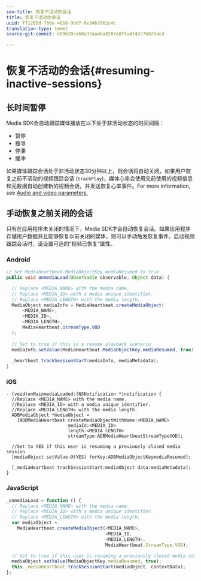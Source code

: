```yaml
---
seo-title: 恢复不活动的会话
title: 恢复不活动的会话
uuid: ff1205d-7bbe-4016-9bd7-6e34b7862c4c
translation-type: tm+mt
source-git-commit: e89620ce60a37aa4ba0207e8f5a4f43c76026dcd

---
```



# 恢复不活动的会话{#resuming-inactive-sessions}

## 长时间暂停

Media SDK会自动跟踪媒体播放在以下处于非活动状态的时间间隔：

* 暂停
* 搜寻
* 停滞
* 缓冲

如果媒体跟踪会话处于非活动状态30分钟以上，则会话将自动关闭。如果用户恢复之前不活动的视频跟踪会话 (`trackPlay`)，媒体心率会使用先前使用的视频信息和元数据自动创建新的视频会话，并发送恢复心率事件。For more information, see [Audio and video parameters.](/help/metrics-and-metadata/audio-video-parameters.md)

## 手动恢复之前关闭的会话

只有在应用程序未关闭的情况下，Media SDK才会自动恢复会话。如果应用程序存储用户数据并且能够恢复以前关闭的媒体，则可以手动触发恢复事件。启动视频跟踪会话时，请设置可选的“视频已恢复”属性。

### Android

```java
// Set MediaHeartbeat.MediaObjectKey.mediaResumed to true 
public void onmediaLoad(Observable observable, Object data) { 

  // Replace <MEDIA_NAME> with the media name. 
  // Replace <MEDIA_ID> with a media unique identifier. 
  // Replace <MEDIA_LENGTH> with the media length.  
  MediaObject mediaInfo = MediaHeartbeat.createMediaObject(  
      <MEDIA_NAME>,  
      <MEDIA_ID>,  
      <MEDIA_LENGTH>,  
      MediaHeartbeat.StreamType.VOD 
  ); 
   
  // Set to true if this is a resume playback scenario 
  mediaInfo.setValue(MediaHeartbeat.MediaObjectKey.mediaResumed, true);
   
  _heartbeat.trackSessionStart(mediaInfo, mediaMetadata); 
}
```

### iOS

```
- (void)onMainmediaLoaded:(NSNotification *)notification { 
  //Replace <MEDIA_NAME> with the media name. 
  //Replace <MEDIA_ID> with a media unique identifier. 
  //Replace <MEDIA_LENGTH> with the media length.     
  ADBMediaObject *mediaObject =  
    [ADBMediaHeartbeat createMediaObjectWithName:<MEDIA_NAME> 
                       mediaId:<MEDIA_ID> 
                       length:<MEDIA_LENGTH> 
                       streamType:ADBMediaHeartbeatStreamTypeVOD]; 

  //Set to YES if this user is resuming a previously closed media session 
  [mediaObject setValue:@(YES) forKey:ADBMediaObjectKeymediaResumed];

  [_mediaHeartbeat trackSessionStart:mediaObject data:mediaMetadata]; 
} 
```

### JavaScript

```js
_onmediaLoad = function () { 
  // Replace <MEDIA_NAME> with the media name. 
  // Replace <MEDIA_ID> with a media unique identifier. 
  // Replace <MEDIA_LENGTH> with the media length.  
  var mediaObject =  
    MediaHeartbeat.createMediaObject(<MEDIA_NAME>,  
                                     <MEDIA_ID,  
                                     <MEDIA_LENGTH>,  
                                     MediaHeartbeat.StreamType.VOD);

  // Set to true if this user is resuming a previously closed media session 
  mediaObject.setValue(MediaObjectKey.mediaResumed, true); 
  this._mediaHeartbeat.trackSessionStart(mediaObject, contextData); 
};
```

